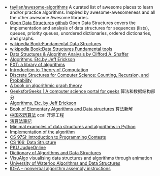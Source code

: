 * [tayllan/awesome-algorithms](https://github.com//tayllan/awesome-algorithms) A curated list of awesome places to learn and/or practice algorithms. Inspired by awesome-awesomeness and all the other awesome Awesome libraries.
* [Open Data Structures](http://opendatastructures.org/)  [github](https://github.com/patmorin/ods) Open Data Structures covers the implementation and analysis of data structures for sequences (lists), queues, priority queues, unordered dictionaries, ordered dictionaries, and graphs.
* [wikipedia Book:Fundamental Data Structures](https://en.wikipedia.org/wiki/Book:Fundamental_Data_Structures)
* [wikipedia Book:Data Structures Fundamental tools](https://en.wikibooks.org/wiki/Data_Structures)
* [Data Structures & Algorithm Analysis by Clifford A. Shaffer](http://people.cs.vt.edu/~shaffer/Book/)
* [Algorithms, Etc.by Jeff Erickson](http://jeffe.cs.illinois.edu/teaching/algorithms/)
* [FXT: a library of algorithms](http://jjj.de/fxt/fxtpage.html)
* [Introduction to Theory of Computation](http://cglab.ca/~michiel/TheoryOfComputation/)
* [Discrete Structures for Computer Science: Counting, Recursion, and Probability](http://cglab.ca/~michiel/DiscreteStructures/)
* [A book on algorithmic graph theory](https://code.google.com/archive/p/graphbook/)
* [GeeksforGeeks | A computer science portal for geeks](http://www.geeksforgeeks.org/) 算法和数据结构部分
* [Algorithms, Etc. by Jeff Erickson](http://web.engr.illinois.edu/~jeffe/teaching/algorithms/)
* [Book of Elementary Algorithms and Data structures](https://github.com/liuxinyu95/AlgoXY) 算法新解
* [中国农历算法](http://ccal.chinesebay.com/ccal/index.html) ccal 开源工程
* [演算法筆記](http://www.csie.ntnu.edu.tw/~u91029/)
* [Minimal examples of data structures and algorithms in Python](https://github.com/keon/algorithms)
* [Implementation of the algorithm](https://github.com/zhangzewen/Algorithms)
* [CS 97SI: Introduction to Programming Contests](http://web.stanford.edu/class/cs97si/)
* [CS 166: Data Structure](https://web.stanford.edu/class/cs166/)
* [PKU JudgeOnline](http://poj.org/)
* [Dictionary of Algorithms and Data Structures](https://xlinux.nist.gov/dads//)
* [VisuAlgo](https://visualgo.net)  visualising data structures and algorithms through animation
* [University of Waterloo Algorithms and Data Structures](https://ece.uwaterloo.ca/~dwharder/aads/)
* [IDEA – nonverbal algorithm assembly instructions](https://idea-instructions.com/)
